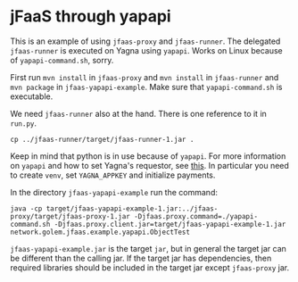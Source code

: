 # jFaaS through yapapi

This is an example of using `jfaas-proxy` and `jfaas-runner`. The delegated `jfaas-runner` is executed on Yagna using `yapapi`. 
Works on Linux because of `yapapi-command.sh`, sorry.

First run `mvn install` in `jfaas-proxy` and `mvn install` in `jfaas-runner` and `mvn package` in `jfaas-yapapi-example`. Make sure that `yapapi-command.sh` is executable.

We need `jfaas-runner` also at the hand. There is one reference to it in `run.py`.
```
cp ../jfaas-runner/target/jfaas-runner-1.jar .
```

Keep in mind that python is in use because of `yapapi`. For more information on `yapapi` and how to set Yagna's requestor, see [this](https://handbook.golem.network/requestor-tutorials/flash-tutorial-of-requestor-development). In particular you need to create `venv`, set `YAGNA_APPKEY` and initialize payments.

In the directory `jfaas-yapapi-example` run the command:
```
java -cp target/jfaas-yapapi-example-1.jar:../jfaas-proxy/target/jfaas-proxy-1.jar -Djfaas.proxy.command=./yapapi-command.sh -Djfaas.proxy.client.jar=target/jfaas-yapapi-example-1.jar network.golem.jfaas.example.yapapi.ObjectTest
```

`jfaas-yapapi-example.jar` is the target `jar`, but in general the target jar can be different than the calling jar. 
If the target jar has dependencies, then required libraries should be included in the target jar except `jfaas-proxy` jar.
